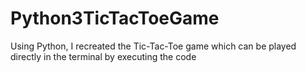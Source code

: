 # Python3TicTacToeGame
Using Python, I recreated the Tic-Tac-Toe game which can be played directly in the terminal by executing the code
